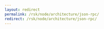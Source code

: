 ```yaml
---
layout: redirect
permalink: /rsk/node/architecture/json-rpc/
redirect: /rsk/node/architecture/json-rpc/
---
```






